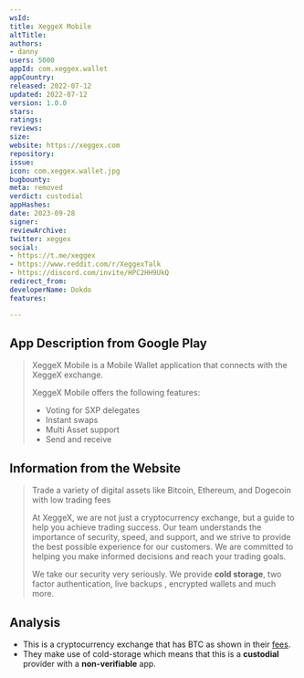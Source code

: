 ```yaml
---
wsId: 
title: XeggeX Mobile
altTitle: 
authors:
- danny
users: 5000
appId: com.xeggex.wallet
appCountry: 
released: 2022-07-12
updated: 2022-07-12
version: 1.0.0
stars: 
ratings: 
reviews: 
size: 
website: https://xeggex.com
repository: 
issue: 
icon: com.xeggex.wallet.jpg
bugbounty: 
meta: removed
verdict: custodial
appHashes: 
date: 2023-09-28
signer: 
reviewArchive: 
twitter: xeggex
social:
- https://t.me/xeggex
- https://www.reddit.com/r/XeggexTalk
- https://discord.com/invite/HPC2HH9UkQ
redirect_from: 
developerName: Dokdo
features: 

---
```


## App Description from Google Play 

> XeggeX Mobile is a Mobile Wallet application that connects with the XeggeX exchange.
>
> XeggeX Mobile offers the following features:
> - Voting for SXP delegates
> - Instant swaps
> - Multi Asset support
> - Send and receive

## Information from the Website

> Trade a variety of digital assets like Bitcoin, Ethereum, and Dogecoin with low trading fees
>
> At XeggeX, we are not just a cryptocurrency exchange, but a guide to help you achieve trading success. Our team understands the importance of security, speed, and support, and we strive to provide the best possible experience for our customers. We are committed to helping you make informed decisions and reach your trading goals.
>
> We take our security very seriously. We provide **cold storage**, two factor authentication, live backups , encrypted wallets and much more.

## Analysis

- This is a cryptocurrency exchange that has BTC as shown in their [fees](https://xeggex.com/fees).
- They make use of cold-storage which means that this is a **custodial** provider with a **non-verifiable** app.
